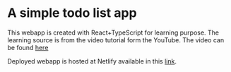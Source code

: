 # A simple todo list app
This webapp is created with React+TypeScript for learning purpose.
The learning source is from the video tutorial form the YouTube. The video can be found [here](https://www.youtube.com/watch?v=82PXenL4MGg&t=2608s)

Deployed webapp is hosted at Netlify available in this [link](https://react-your-todos.netlify.app/).
